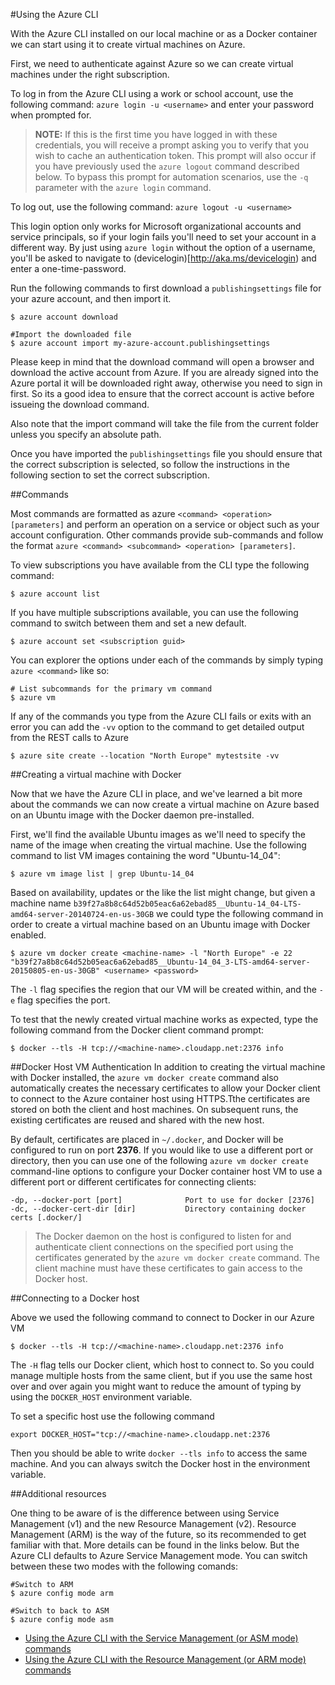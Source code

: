 #Using the Azure CLI

With the Azure CLI installed on our local machine or as a Docker container we can start using it to create virtual machines on Azure.

First, we need to authenticate against Azure so we can create virtual machines under the right subscription.

To log in from the Azure CLI using a work or school account, use the following command:
`azure login -u <username>` and enter your password when prompted for.

>**NOTE:** If this is the first time you have logged in with these credentials, you will receive a 
prompt asking you to verify that you wish to cache an authentication token. 
This prompt will also occur if you have previously used the `azure logout` command described below. 
To bypass this prompt for automation scenarios, use the `-q` parameter with the `azure login` command.

To log out, use the following command: `azure logout -u <username>`

This login option only works for Microsoft organizational accounts and service principals, so if your login fails you'll need to set your account in a different way.
By just using `azure login` without the option of a username, you'll be asked to navigate to (devicelogin)[http://aka.ms/devicelogin) and enter a one-time-password.

Run the following commands to first download a `publishingsettings` file for your azure account, and then import it.
```
$ azure account download

#Import the downloaded file
$ azure account import my-azure-account.publishingsettings
```
Please keep in mind that the download command will open a browser and download the active account from Azure. If you are already signed into the Azure portal it will be downloaded right away, otherwise you need to sign in first.
So its a good idea to ensure that the correct account is active before issueing the download command.

Also note that the import command will take the file from the current folder unless you specify an absolute path.

Once you have imported the `publishingsettings` file you should ensure that the correct subscription is selected, so follow the instructions in the following section to set the correct subscription.


##Commands

Most commands are formatted as azure `<command> <operation> [parameters]` and perform an operation on a service or object such 
as your account configuration. Other commands provide sub-commands and follow the format 
`azure <command> <subcommand> <operation> [parameters]`.

To view subscriptions you have available from the CLI type the following command:
```
$ azure account list
```

If you have multiple subscriptions available, you can use the following command to switch between them and set a new default.
```
$ azure account set <subscription guid>
```

You can explorer the options under each of the commands by simply typing `azure <command>` like so:
```
# List subcommands for the primary vm command
$ azure vm
```
If any of the commands you type from the Azure CLI fails or exits with an error you can add the `-vv` option to the command to get detailed output from the REST calls to Azure
```
$ azure site create --location "North Europe" mytestsite -vv
```

##Creating a virtual machine with Docker

Now that we have the Azure CLI in place, and we've learned a bit more about the commands we can now create a virtual machine on Azure
based on an Ubuntu image with the Docker daemon pre-installed.

First, we'll find the available Ubuntu images as we'll need to specify the name of the image when creating the virtual machine.
Use the following command to list VM images containing the word "Ubuntu-14_04":
```
$ azure vm image list | grep Ubuntu-14_04
```
Based on availability, updates or the like the list might change, but given a machine name `b39f27a8b8c64d52b05eac6a62ebad85__Ubuntu-14_04-LTS-amd64-server-20140724-en-us-30GB`
we could type the following command in order to create a virtual machine based on an Ubuntu image with Docker enabled.
```
$ azure vm docker create <machine-name> -l "North Europe" -e 22 "b39f27a8b8c64d52b05eac6a62ebad85__Ubuntu-14_04_3-LTS-amd64-server-20150805-en-us-30GB" <username> <password>
```
The `-l` flag specifies the region that our VM will be created within, and the `-e` flag specifies the port.

To test that the newly created virtual machine works as expected, type the following command from the Docker client command prompt:
```
$ docker --tls -H tcp://<machine-name>.cloudapp.net:2376 info
```

##Docker Host VM Authentication
In addition to creating the virtual machine with Docker installed, the `azure vm docker create` command also automatically creates 
the necessary certificates to allow your Docker client to connect to the Azure container host using HTTPS.Tthe certificates are stored 
on both the client and host machines. On subsequent runs, the existing certificates are reused and shared with the new host.

By default, certificates are placed in `~/.docker`, and Docker will be configured to run on port **2376**. If you would like to use a 
different port or directory, then you can use one of the following `azure vm docker create` command-line options to configure your 
Docker container host VM to use a different port or different certificates for connecting clients:
```
-dp, --docker-port [port]              Port to use for docker [2376]
-dc, --docker-cert-dir [dir]           Directory containing docker certs [.docker/]
```

>The Docker daemon on the host is configured to listen for and authenticate client connections on the specified port using 
the certificates generated by the `azure vm docker create` command. The client machine must have these certificates to gain 
access to the Docker host.

##Connecting to a Docker host

Above we used the following command to connect to Docker in our Azure VM
```
$ docker --tls -H tcp://<machine-name>.cloudapp.net:2376 info
```
The `-H` flag tells our Docker client, which host to connect to. So you could manage multiple hosts from the same client, but if you use the same host over and over again you might want to reduce the amount of typing by using the `DOCKER_HOST` environment variable.

To set a specific host use the following command
```
export DOCKER_HOST="tcp://<machine-name>.cloudapp.net:2376
```
Then you should be able to write `docker --tls info` to access the same machine. And you can always switch the Docker host in the environment variable.

##Additional resources

One thing to be aware of is the difference between using Service Management (v1) and the new Resource Management (v2).
Resource Management (ARM) is the way of the future, so its recommended to get familiar with that. More details can be found in the links below.
But the Azure CLI defaults to Azure Service Management mode. You can switch between these two modes with the following comands:

```
#Switch to ARM
$ azure config mode arm

#Switch to back to ASM
$ azure config mode asm
```

* [Using the Azure CLI with the Service Management (or ASM mode) commands](https://azure.microsoft.com/en-us/documentation/articles/virtual-machines-command-line-tools/)
* [Using the Azure CLI with the Resource Management (or ARM mode) commands](https://azure.microsoft.com/en-us/documentation/articles/xplat-cli-azure-resource-manager/)